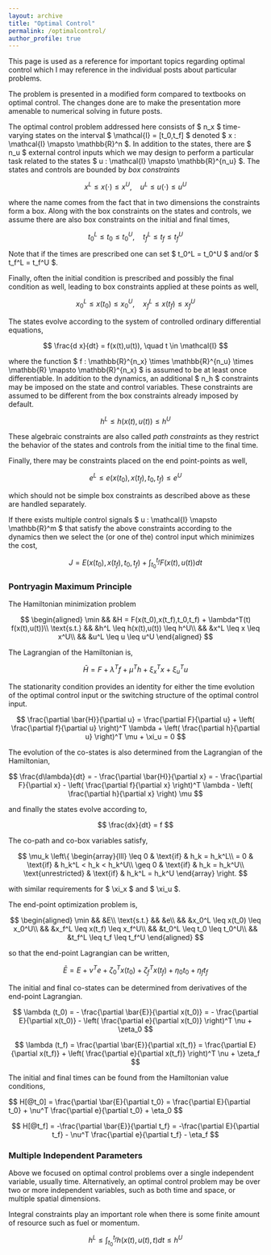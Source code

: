 ```yaml
---
layout: archive
title: "Optimal Control"
permalink: /optimalcontrol/
author_profile: true
---
```


This page is used as a reference for important topics regarding optimal control which I may reference in the individual posts about particular problems.

The problem is presented in a modified form compared to textbooks on optimal control.
The changes done are to make the presentation more amenable to numerical solving in future posts.

The optimal control problem addressed here consists of \$ n_x \$ time-varying states on the interval \$ \mathcal{I} = [t_0,t_f] \$ denoted \$ x : \mathcal{I} \mapsto \mathbb{R}^n \$.
In addition to the states, there are \$ n_u \$ external control inputs which we may design to perform a particular task related to the states \$ u : \mathcal{I} \mapsto \mathbb{R}^{n_u} \$.
The states and controls are bounded by _box constraints_

$$
  x^L \leq x(\cdot ) \leq x^U, \quad u^L \leq u(\cdot ) \leq u^U
$$

where the name comes from the fact that in two dimensions the constraints form a box.
Along with the box constraints on the states and controls, we assume there are also box constraints on the initial and final times,

$$
  t_0^L \leq t_0 \leq t_0^U, \quad t_f^L \leq t_f \leq t_f^U
$$

Note that if the times are prescribed one can set \$ t_0^L = t_0^U \$ and/or \$ t_f^L = t_f^U \$.

Finally, often the initial condition is prescribed and possibly the final condition as well, leading to box constraints applied at these points as well,

$$
  x_0^L \leq x(t_0) \leq x_0^U, \quad x_f^L \leq x(t_f) \leq x_f^U
$$

The states evolve according to the system of controlled ordinary differential equations,

$$
  \frac{d x}{dt} = f(x(t),u(t)), \quad t \in \mathcal{I}
$$

where the function \$ f : \mathbb{R}^{n_x} \times \mathbb{R}^{n_u} \times \mathbb{R} \mapsto \mathbb{R}^{n_x} \$ is assumed to be at least once differentiable.
In addition to the dynamics, an additional \$ n_h \$ constraints may be imposed on the state and control variables.
These constraints are assumed to be different from the box constraints already imposed by default.

$$
  h^L \leq h(x(t),u(t)) \leq h^U
$$

These algebraic constraints are also called _path constraints_ as they restrict the behavior of the states and controls from the initial time to the final time.

Finally, there may be constraints placed on the end point-points as well,

$$
  e^L \leq e(x(t_0),x(t_f),t_0,t_f) \leq e^U
$$ 

which should not be simple box constraints as described above as these are handled separately.

If there exists multiple control signals \$ u : \mathcal{I} \mapsto \mathbb{R}^m \$ that satisfy the above constraints according to the dynamics then we select the (or one of the) control input which minimizes the cost,

$$
  J = E(x(t_0), x(t_f), t_0, t_f) + \int_{t_0}^{t_f} F(x(t),u(t)) dt
$$

### Pontryagin Maximum Principle

The Hamiltonian minimization problem

$$
  \begin{aligned}
    \min && &H = F(x(t_0),x(t_f),t_0,t_f) + \lambda^T(t) f(x(t),u(t))\\
    \text{s.t.} && &h^L \leq h(x(t),u(t)) \leq h^U\\
    && &x^L \leq x \leq x^U\\
    && &u^L \leq u \leq u^U
  \end{aligned}
$$

The Lagrangian of the Hamiltonian is,

$$
  \bar{H} = F + \lambda^T f + \mu^T h + \xi_x^T x + \xi_u^T u
$$

The stationarity condition provides an identity for either the time evolution of the optimal control input or the switching structure of the optimal control input.

$$
  \frac{\partial \bar{H}}{\partial u} = \frac{\partial F}{\partial u} + \left( \frac{\partial f}{\partial u} \right)^T \lambda + \left( \frac{\partial h}{\partial u} \right)^T \mu + \xi_u = 0
$$

The evolution of the co-states is also determined from the Lagrangian of the Hamiltonian,

$$
  \frac{d\lambda}{dt} = - \frac{\partial \bar{H}}{\partial x} = - \frac{\partial F}{\partial x} - \left( \frac{\partial f}{\partial x} \right)^T \lambda - \left( \frac{\partial h}{\partial x} \right) \mu
$$

and finally the states evolve according to,

$$
  \frac{dx}{dt} = f
$$

The co-path and co-box variables satisfy,

$$
  \mu_k \left\{ \begin{array}{lll}
    \leq 0 & \text{if} & h_k = h_k^L\\
    = 0 & \text{if} & h_k^L < h_k < h_k^U\\
    \geq 0 & \text{if} & h_k = h_k^U\\
    \text{unrestricted} & \text{if} & h_k^L = h_k^U
  \end{array} \right.
$$

with similar requirements for \$ \xi_x \$ and \$ \xi_u \$.

The end-point optimization problem is,

$$
  \begin{aligned}
    \min && &E\\
    \text{s.t.} && &e\\
    && &x_0^L \leq x(t_0) \leq x_0^U\\
    && &x_f^L \leq x(t_f) \leq x_f^U\\
    && &t_0^L \leq t_0 \leq t_0^U\\
    && &t_f^L \leq t_f \leq t_f^U
  \end{aligned}
$$

so that the end-point Lagrangian can be written,

$$
  \bar{E} = E + \nu^T e + \zeta_0^T x(t_0) + \zeta_f^T x(t_f) + \eta_0 t_0 + \eta_f t_f
$$

The initial and final co-states can be determined from derivatives of the end-point Lagrangian.

$$
  \lambda (t_0) = - \frac{\partial \bar{E}}{\partial x(t_0)} = - \frac{\partial E}{\partial x(t_0)} - \left( \frac{\partial e}{\partial x(t_0)} \right)^T \nu + \zeta_0
$$

$$
  \lambda (t_f) = \frac{\partial \bar{E}}{\partial x(t_f)} = \frac{\partial E}{\partial x(t_f)} + \left( \frac{\partial e}{\partial x(t_f)} \right)^T \nu + \zeta_f
$$

The initial and final times can be found from the Hamiltonian value conditions,

$$
  H[@t_0] = \frac{\partial \bar{E}{\partial t_0} = \frac{\partial E}{\partial t_0} + \nu^T \frac{\partial e}{\partial t_0} + \eta_0
$$

$$
  H[@t_f] = -\frac{\partial \bar{E}}{\partial t_f} = -\frac{\partial E}{\partial t_f} - \nu^T \frac{\partial e}{\partial t_f} - \eta_f
$$

### Multiple Independent Parameters

Above we focused on optimal control problems over a single independent variable, usually time.
Alternatively, an optimal control problem may be over two or more independent variables, such as both time and space, or multiple spatial dimensions.

Integral constraints play an important role when there is some finite amount of resource such as fuel or momentum.

$$
  h^L \leq \int_{t_0}^{t_f} h(x(t),u(t),t) dt \leq h^U
$$
